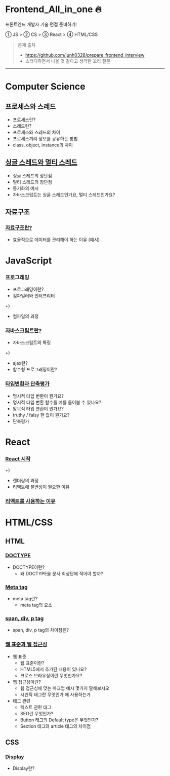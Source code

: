 # Frontend_All_in_one 🔥
프론트엔드 개발자 기술 면접 준비하기!

① JS > ② CS > ③ React > ④ HTML/CSS
> 문제 출처
> - https://github.com/junh0328/prepare_frontend_interview
> - 스터디하면서 나올  것 같다고 생각한 꼬리 질문

---

# Computer Science
## 프로세스와 스레드
- 프로세스란?
- 스레드란?
- 프로세스와 스레드의 차이
- 프로세스끼리 정보를 공유하는 방법
- class, object, instance의 차이
## [싱글 스레드와 멀티 스레드](/ComputerScience/싱글스레드와멀티스레드.md)
- 싱글 스레드의 장단점
- 멀티 스레드의 장단점
- 동기화의 예시
- 자바스크립트는 싱글 스레드인가요, 멀티 스레드인가요?

## 자료구조
### [자료구조란?](/ComputerScience/Datatype.md)
- 효율적으로 데이터를 관리해야 하는 이유 (예시)

# JavaScript
### 프로그래밍
- 프로그래밍이란?
- 컴파일러와 인터프리터
  
+)
- 컴파일의 과정
### [자바스크립트란?](/Javascript/자바스크립트란.md)
- 자바스크립트의 특징

+) 
- ajax란?
- 함수형 프로그래밍이란?

### [타입변환과 단축평가](/Javascript/타입변환과%20단축평가.md)
- 명시적 타입 변환이 뭔가요?
- 명시적 타입 변환 함수를 예를 들어볼 수 있나요?
- 암묵적 타입 변환이 뭔가요?
- truthy / falsy 한 값이 뭔가요?
- 단축평가
# React
### [React 시작](/React/React-시작.md)
+)
- 렌더링의 과정
- 리액트에 불변성이 필요한 이유

### [리액트를 사용하는 이유](/React/리액트를%20사용하는%20이유.md)

# HTML/CSS

## HTML
### [DOCTYPE](/HTMLCSS/Doctype.md)
- DOCTYPE이란?
  - 왜 DOCTYPE을 문서 최상단에 적어야 할까?
### [Meta tag](/HTMLCSS/Doctype.md)
- meta tag란?
  - meta tag의 요소
### [span, div, p tag](/HTMLCSS/태그.md)
- span, div, p tag의 차이점은?
### [웹 표준과 웹 접근성](./HTMLCSS/웹표준.md)
- 웹 표준
  - 웹 표준이란?
  - HTML5에서 추가된 내용이 있나요?
  - 크로스 브라우징이란 무엇인가요?
- 웹 접근성이란?
  - 웹 접근성에 맞는 마크업 예시 몇가지 말해보시오
  - 시멘틱 태그란 무엇인가 왜 사용하는가
- 태그 관련
  - 텍스트 관련 태그
  - SEO란 무엇인가?
  - Button 태그의 Default type은 무엇인가?
  - Section 태그와 article 태그의 차이점

## CSS
### [Display](/HTMLCSS/디스플레이.md)
- Display란?
